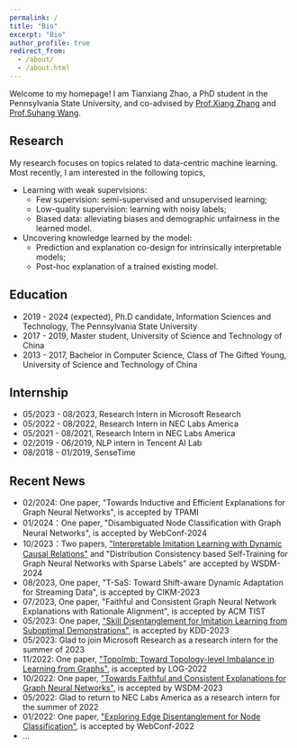 ```yaml
---
permalink: /
title: "Bio"
excerpt: "Bio"
author_profile: true
redirect_from: 
  - /about/
  - /about.html
---
```


Welcome to my homepage! I am Tianxiang Zhao, a PhD student in the Pennsylvania State University, and co-advised by [Prof.Xiang Zhang](https://ist.psu.edu/directory/xzz89) and [Prof.Suhang Wang](https://suhangwang.ist.psu.edu/).

## Research
My research focuses on topics related to data-centric machine learning. Most recently, I am interested in the following topics,
- Learning with weak supervisions: 
    - Few supervision: semi-supervised and unsupervised learning; 
    - Low-quality supervision: learning with noisy labels;
    - Biased data: alleviating biases and demographic unfairness in the learned model. 
- Uncovering knowledge learned by the model:
    - Prediction and explanation co-design for intrinsically interpretable models;
    - Post-hoc explanation of a trained existing model.

<!-- Besides, I am also interested in learning from relational data and designing more scalable or efficient models. -->

## Education 
- 2019 - 2024 (expected), Ph.D candidate, Information Sciences and Technology, The Pennsylvania State University
- 2017 - 2019, Master student, University of Science and Technology of China
- 2013 - 2017, Bachelor in Computer Science, Class of The Gifted Young, University of Science and Technology of China

## Internship
- 05/2023 - 08/2023, Research Intern in Microsoft Research
- 05/2022 - 08/2022, Research Intern in NEC Labs America
- 05/2021 - 08/2021, Research Intern in NEC Labs America
- 02/2019 - 06/2019, NLP intern in Tencent AI Lab
- 08/2018 - 01/2019, SenseTime

## Recent News 
* 02/2024: One paper, "Towards Inductive and Efficient Explanations for Graph Neural Networks", is accepted by TPAMI
* 01/2024：One paper, "Disambiguated Node Classification with Graph Neural Networks", is accepted by WebConf-2024
* 10/2023：Two papers, ["Interpretable Imitation Learning with Dynamic Causal Relations"](https://arxiv.org/abs/2310.00489) and "Distribution Consistency based Self-Training for Graph Neural Networks with Sparse Labels" are accepted by WSDM-2024
* 08/2023, One paper, "T-SaS: Toward Shift-aware Dynamic Adaptation for Streaming Data", is accepted by CIKM-2023
* 07/2023, One paper, "Faithful and Consistent Graph Neural Network Explanations with Rationale Alignment", is accepted by ACM TIST
* 05/2023: One paper, ["Skill Disentanglement for Imitation Learning from Suboptimal Demonstrations"](https://arxiv.org/abs/2306.07919), is accepted by KDD-2023
* 05/2023: Glad to join Microsoft Research as a research intern for the summer of 2023
* 11/2022: One paper, ["TopoImb: Toward Topology-level Imbalance in Learning from Graphs"](https://arxiv.org/abs/2212.08689),  is accepted by LOG-2022 
* 10/2022: One paper, ["Towards Faithful and Consistent Explanations for Graph Neural Networks"](https://arxiv.org/abs/2205.13733), is accepted by WSDM-2023
* 05/2022: Glad to return to NEC Labs America as a research intern for the summer of 2022
* 01/2022: One paper, ["Exploring Edge Disentanglement for Node Classification"](https://arxiv.org/abs/2202.11245), is accepted by WebConf-2022
* ...
